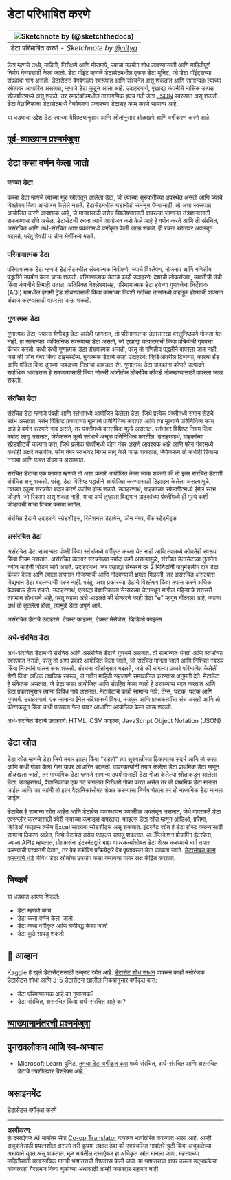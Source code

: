 <!--
CO_OP_TRANSLATOR_METADATA:
{
  "original_hash": "1228edf3572afca7d7cdcd938b6b4984",
  "translation_date": "2025-09-04T16:53:01+00:00",
  "source_file": "1-Introduction/03-defining-data/README.md",
  "language_code": "mr"
}
-->
# डेटा परिभाषित करणे

|![ Sketchnote by [(@sketchthedocs)](https://sketchthedocs.dev) ](../../sketchnotes/03-DefiningData.png)|
|:---:|
|डेटा परिभाषित करणे - _Sketchnote by [@nitya](https://twitter.com/nitya)_ |

डेटा म्हणजे तथ्ये, माहिती, निरीक्षणे आणि मोजमापे, ज्याचा उपयोग शोध लावण्यासाठी आणि माहितीपूर्ण निर्णय घेण्यासाठी केला जातो. डेटा पॉइंट म्हणजे डेटासेटमधील एकक डेटा युनिट, जो डेटा पॉइंट्सच्या संग्रहाचा भाग असतो. डेटासेट्स वेगवेगळ्या स्वरूपात आणि संरचनेत असू शकतात आणि सामान्यतः त्याच्या स्रोतावर आधारित असतात, म्हणजे डेटा कुठून आला आहे. उदाहरणार्थ, एखाद्या कंपनीचे मासिक उत्पन्न स्प्रेडशीटमध्ये असू शकते, तर स्मार्टवॉचमधील तासागणिक हृदय गती डेटा [JSON](https://stackoverflow.com/a/383699) स्वरूपात असू शकतो. डेटा वैज्ञानिकांना डेटासेटमध्ये वेगवेगळ्या प्रकारच्या डेटासह काम करणे सामान्य आहे.

या धड्याचा उद्देश डेटा त्याच्या वैशिष्ट्यांनुसार आणि स्रोतांनुसार ओळखणे आणि वर्गीकरण करणे आहे.

## [पूर्व-व्याख्यान प्रश्नमंजुषा](https://purple-hill-04aebfb03.1.azurestaticapps.net/quiz/4)

## डेटा कसा वर्णन केला जातो

### कच्चा डेटा
कच्चा डेटा म्हणजे त्याच्या मूळ स्रोतातून आलेला डेटा, जो त्याच्या सुरुवातीच्या अवस्थेत असतो आणि ज्याचे विश्लेषण किंवा आयोजन केलेले नसते. डेटासेटमधील घडामोडी समजून घेण्यासाठी, तो अशा स्वरूपात आयोजित करणे आवश्यक आहे, जे मानवांसाठी तसेच विश्लेषणासाठी वापरल्या जाणाऱ्या तंत्रज्ञानासाठी समजण्यास सोपे असेल. डेटासेटची रचना त्याचे आयोजन कसे केले आहे हे वर्णन करते आणि ती संरचित, असंरचित आणि अर्ध-संरचित अशा प्रकारांमध्ये वर्गीकृत केली जाऊ शकते. ही रचना स्रोतावर अवलंबून बदलते, परंतु शेवटी या तीन श्रेणींमध्ये बसते.

### परिमाणात्मक डेटा
परिमाणात्मक डेटा म्हणजे डेटासेटमधील संख्यात्मक निरीक्षणे, ज्याचे विश्लेषण, मोजमाप आणि गणितीय पद्धतीने उपयोग केला जाऊ शकतो. परिमाणात्मक डेटाचे काही उदाहरणे: देशाची लोकसंख्या, व्यक्तीची उंची किंवा कंपनीचे तिमाही उत्पन्न. अतिरिक्त विश्लेषणासह, परिमाणात्मक डेटा हवेच्या गुणवत्तेचा निर्देशांक (AQI) यामधील हंगामी ट्रेंड शोधण्यासाठी किंवा कामाच्या दिवशी गर्दीच्या तासांमध्ये वाहतूक होण्याची शक्यता अंदाज करण्यासाठी वापरला जाऊ शकतो.

### गुणात्मक डेटा
गुणात्मक डेटा, ज्याला श्रेणीबद्ध डेटा असेही म्हणतात, तो परिमाणात्मक डेटासारखा वस्तुनिष्ठपणे मोजता येत नाही. हा सामान्यतः व्यक्तिनिष्ठ स्वरूपाचा डेटा असतो, जो एखाद्या उत्पादनाची किंवा प्रक्रियेची गुणवत्ता कॅप्चर करतो. कधी कधी गुणात्मक डेटा संख्यात्मक असतो, परंतु तो गणितीय पद्धतीने वापरला जात नाही, जसे की फोन नंबर किंवा टाइमस्टॅम्प. गुणात्मक डेटाचे काही उदाहरणे: व्हिडिओवरील टिप्पण्या, कारचा ब्रँड आणि मॉडेल किंवा तुमच्या जवळच्या मित्रांचा आवडता रंग. गुणात्मक डेटा ग्राहकांना कोणते उत्पादने सर्वाधिक आवडतात हे समजण्यासाठी किंवा नोकरी अर्जातील लोकप्रिय कीवर्ड ओळखण्यासाठी वापरला जाऊ शकतो.

### संरचित डेटा
संरचित डेटा म्हणजे पंक्ती आणि स्तंभांमध्ये आयोजित केलेला डेटा, जिथे प्रत्येक पंक्तीमध्ये समान सेटचे स्तंभ असतात. स्तंभ विशिष्ट प्रकाराच्या मूल्याचे प्रतिनिधित्व करतात आणि त्या मूल्याचे प्रतिनिधित्व काय आहे हे वर्णन करणारे नाव असते, तर पंक्तीमध्ये वास्तविक मूल्ये असतात. स्तंभांवर विशिष्ट नियम किंवा मर्यादा लागू असतात, जेणेकरून मूल्ये स्तंभाचे अचूक प्रतिनिधित्व करतील. उदाहरणार्थ, ग्राहकांच्या स्प्रेडशीटची कल्पना करा, जिथे प्रत्येक पंक्तीमध्ये फोन नंबर असणे आवश्यक आहे आणि फोन नंबरमध्ये कधीही अक्षरे नसावीत. फोन नंबर स्तंभावर नियम लागू केले जाऊ शकतात, जेणेकरून तो कधीही रिकामा नसावा आणि फक्त संख्याच असाव्यात.

संरचित डेटाचा एक फायदा म्हणजे तो अशा प्रकारे आयोजित केला जाऊ शकतो की तो इतर संरचित डेटाशी संबंधित असू शकतो. परंतु, डेटा विशिष्ट पद्धतीने आयोजित करण्यासाठी डिझाइन केलेला असल्यामुळे, त्याच्या एकूण संरचनेत बदल करणे कठीण होऊ शकते. उदाहरणार्थ, ग्राहकांच्या स्प्रेडशीटमध्ये ईमेल स्तंभ जोडणे, जो रिकामा असू शकत नाही, याचा अर्थ तुम्हाला विद्यमान ग्राहकांच्या पंक्तींमध्ये ही मूल्ये कशी जोडायची याचा विचार करावा लागेल.

संरचित डेटाचे उदाहरणे: स्प्रेडशीट्स, रिलेशनल डेटाबेस, फोन नंबर, बँक स्टेटमेंट्स

### असंरचित डेटा
असंरचित डेटा सामान्यतः पंक्ती किंवा स्तंभांमध्ये वर्गीकृत करता येत नाही आणि त्यामध्ये कोणतेही स्वरूप किंवा नियम नसतात. असंरचित डेटावर संरचनेच्या मर्यादा कमी असल्यामुळे, संरचित डेटासेटच्या तुलनेत नवीन माहिती जोडणे सोपे असते. उदाहरणार्थ, जर एखाद्या सेन्सरने दर 2 मिनिटांनी वायुमंडलीय दाब डेटा कॅप्चर केला आणि त्याला तापमान मोजण्याची आणि नोंदवण्याची क्षमता मिळाली, तर असंरचित असल्यास विद्यमान डेटा बदलण्याची गरज नाही. परंतु, अशा प्रकारच्या डेटाचे विश्लेषण किंवा तपास करणे अधिक वेळखाऊ होऊ शकते. उदाहरणार्थ, एखाद्या वैज्ञानिकाला सेन्सरच्या डेटामधून मागील महिन्याचे सरासरी तापमान शोधायचे आहे, परंतु त्याला असे आढळते की सेन्सरने काही डेटा "e" म्हणून नोंदवला आहे, ज्याचा अर्थ तो तुटलेला होता, त्यामुळे डेटा अपूर्ण आहे.

असंरचित डेटाचे उदाहरणे: टेक्स्ट फाइल्स, टेक्स्ट मेसेजेस, व्हिडिओ फाइल्स

### अर्ध-संरचित डेटा
अर्ध-संरचित डेटामध्ये संरचित आणि असंरचित डेटाचे गुणधर्म असतात. तो सामान्यतः पंक्ती आणि स्तंभांच्या स्वरूपात नसतो, परंतु तो अशा प्रकारे आयोजित केला जातो, जो संरचित मानला जातो आणि निश्चित स्वरूप किंवा नियमांचे पालन करू शकतो. संरचना स्रोतांनुसार बदलते, जसे की चांगल्या प्रकारे परिभाषित केलेली श्रेणी किंवा अधिक लवचिक स्वरूप, जे नवीन माहिती सहजपणे समाकलित करण्यास अनुमती देते. मेटाडेटा हे संकेतक असतात, जे डेटा कसा आयोजित आणि संग्रहित केला जातो हे ठरवण्यास मदत करतात आणि डेटा प्रकारानुसार त्यांना विविध नावे असतात. मेटाडेटाचे काही सामान्य नावे: टॅग्स, घटक, घटक आणि गुणधर्म. उदाहरणार्थ, एक सामान्य ईमेल संदेशामध्ये विषय, मजकूर आणि प्राप्तकर्त्यांचा संच असतो आणि तो कोणाकडून किंवा कधी पाठवला गेला यावर आधारित आयोजित केला जाऊ शकतो.

अर्ध-संरचित डेटाचे उदाहरणे: HTML, CSV फाइल्स, JavaScript Object Notation (JSON)

## डेटा स्रोत

डेटा स्रोत म्हणजे डेटा जिथे तयार झाला किंवा "राहतो" त्या सुरुवातीच्या ठिकाणाचा संदर्भ आणि तो कसा आणि कधी गोळा केला गेला यावर आधारित बदलतो. वापरकर्त्यांनी तयार केलेला डेटा प्राथमिक डेटा म्हणून ओळखला जातो, तर माध्यमिक डेटा म्हणजे सामान्य उपयोगासाठी डेटा गोळा केलेल्या स्रोताकडून आलेला डेटा. उदाहरणार्थ, वैज्ञानिकांचा एक गट जंगलात निरीक्षणे गोळा करत असेल तर तो प्राथमिक डेटा मानला जाईल आणि जर त्यांनी तो इतर वैज्ञानिकांसोबत शेअर करण्याचा निर्णय घेतला तर तो माध्यमिक डेटा मानला जाईल.

डेटाबेस हे सामान्य स्रोत आहेत आणि डेटाबेस व्यवस्थापन प्रणालीवर अवलंबून असतात, जेथे वापरकर्ते डेटा एक्सप्लोर करण्यासाठी क्वेरी नावाच्या कमांड्स वापरतात. फाइल्स डेटा स्रोत म्हणून ऑडिओ, प्रतिमा, व्हिडिओ फाइल्स तसेच Excel सारख्या स्प्रेडशीट्स असू शकतात. इंटरनेट स्रोत हे डेटा होस्ट करण्यासाठी सामान्य ठिकाण आहेत, जिथे डेटाबेस तसेच फाइल्स सापडू शकतात. अॅप्लिकेशन प्रोग्रामिंग इंटरफेस, ज्याला APIs म्हणतात, प्रोग्रामर्सना इंटरनेटद्वारे बाह्य वापरकर्त्यांसोबत डेटा शेअर करण्याचे मार्ग तयार करण्याची परवानगी देतात, तर वेब स्क्रॅपिंग प्रक्रियेद्वारे वेब पृष्ठावरून डेटा काढला जातो. [डेटासोबत काम करण्याचे धडे](../../../../../../../../../2-Working-With-Data) विविध डेटा स्रोतांचा उपयोग कसा करायचा यावर लक्ष केंद्रित करतात.

## निष्कर्ष

या धड्यात आपण शिकले:

- डेटा म्हणजे काय
- डेटा कसा वर्णन केला जातो
- डेटा कसा वर्गीकृत आणि श्रेणीबद्ध केला जातो
- डेटा कुठे सापडू शकतो

## 🚀 आव्हान

Kaggle हे खुले डेटासेट्ससाठी उत्कृष्ट स्रोत आहे. [डेटासेट शोध साधन](https://www.kaggle.com/datasets) वापरून काही मनोरंजक डेटासेट्स शोधा आणि 3-5 डेटासेट्स खालील निकषांनुसार वर्गीकृत करा:

- डेटा परिमाणात्मक आहे का गुणात्मक?
- डेटा संरचित, असंरचित किंवा अर्ध-संरचित आहे का?

## [व्याख्यानानंतरची प्रश्नमंजुषा](https://ff-quizzes.netlify.app/en/ds/)

## पुनरावलोकन आणि स्व-अभ्यास

- Microsoft Learn युनिट, [तुमचा डेटा वर्गीकृत करा](https://docs.microsoft.com/en-us/learn/modules/choose-storage-approach-in-azure/2-classify-data) मध्ये संरचित, अर्ध-संरचित आणि असंरचित डेटाचे तपशीलवार विश्लेषण आहे.

## असाइनमेंट

[डेटासेट्स वर्गीकृत करणे](assignment.md)

---

**अस्वीकरण**:  
हा दस्तऐवज AI भाषांतर सेवा [Co-op Translator](https://github.com/Azure/co-op-translator) वापरून भाषांतरित करण्यात आला आहे. आम्ही अचूकतेसाठी प्रयत्नशील असलो तरी कृपया लक्षात ठेवा की स्वयंचलित भाषांतरे त्रुटी किंवा अचूकतेच्या अभावाने युक्त असू शकतात. मूळ भाषेतील दस्तऐवज हा अधिकृत स्रोत मानला जावा. महत्त्वाच्या माहितीसाठी व्यावसायिक मानवी भाषांतराची शिफारस केली जाते. या भाषांतराचा वापर करून उद्भवलेल्या कोणत्याही गैरसमज किंवा चुकीच्या अर्थासाठी आम्ही जबाबदार राहणार नाही.